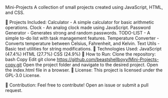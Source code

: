 Mini-Projects
A collection of small projects created using JavaScript, HTML, and CSS.

📌 Projects Included:
Calculator - A simple calculator for basic arithmetic operations.
Clock - An analog clock made using JavaScript.
Password Generator - Generates strong and random passwords.
TODO-LIST - A simple to-do list with task management features.
Temperature Converter - Converts temperature between Celsius, Fahrenheit, and Kelvin.
Text Utils - Basic text utilities for string modifications.
🔧 Technologies Used:
JavaScript (47.4%)
HTML (27.7%)
CSS (24.9%)
🚀 How to Run:
Clone the repository:
bash
Copy
Edit
git clone https://github.com/beastshellboyy/Mini-Projects-copy.git
Open the project folder and navigate to the desired project.
Open the index.html file in a browser.
📜 License:
This project is licensed under the GPL-3.0 License.

🤝 Contribution:
Feel free to contribute! Open an issue or submit a pull request.
